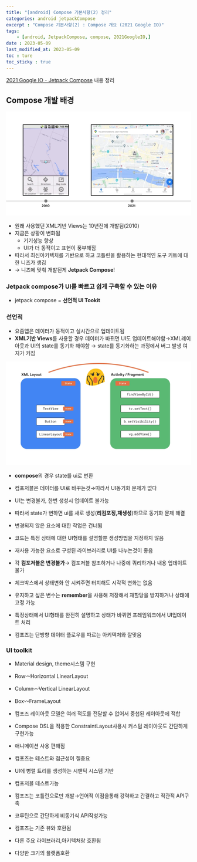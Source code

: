 ```yaml
---
title: "[android] Compose 기본사항(2) 정리"
categories: android jetpackCompose
excerpt : "Compose 기본사항(2) : Compose 개요 (2021 Google IO)"
tags:
    - [android, JetpackCompose, compose, 2021GoogleIO,]
date : 2023-05-09
last_modified_at: 2023-05-09
toc : ture
toc_sticky : true
---
```

[2021 Google IO - Jetpack Compose](https://youtu.be/7Mf2175h3RQ) 
내용 정리

## Compose 개발 배경

<img src="/assets/image/android/230509-android-compose_essential(2)_compose_outline/2023_google_IO_view_history.png">

- 원래 사용했던 XML기반 Views는 10년전에 개발됨(2010)
- 지금은 상황이 변화됨
    - 기기성능 향상
    - UI가 더 동적이고 표현이 풍부해짐
- 따라서 최신아키텍처를 기반으로 하고 코틀린을 활용하는 현대적인 도구 키트에 대한 니즈가 생김
- → 니즈에 맞춰 개발된게 **Jetpack Compose**!

### Jetpack compose가 UI를 빠르고 쉽게 구축할 수 있는 이유

- jetpack compose = **선언적 UI Tookit**

### 선언적

- 요즘앱은 데이터가 동적이고 실시간으로 업데이트됨
- **XML기반 Views**를 사용할 경우 데이터가 바뀌면 UI도 업데이트해야함→XML레이아웃과 UI의 state를 동기화 해야함 → state를 동기화하는 과정에서 버그 발생 여지가 커짐

<img src="/assets/image/android/230509-android-compose_essential(2)_compose_outline/2023_google_IO_views.png">

- **compose**의 경우 state를 ui로 변환
- 컴포저블은 데이터를 UI로 바꾸는것→따라서 UI동기화 문제가 없다
- UI는 변경불가, 한번 생성시 업데이트 불가능
- 따라서 state가 변하면 ui를 새로 생성(**리컴포징,재생성**)하므로 동기화 문제 해결
- 변경되지 않은 요소에 대한 작업은 건너뜀
- 코드는 특정 상태에 대한 UI형태를 설명할뿐 생성방법을 지정하지 않음
- 재사용 가능한 요소로 구성된 라이브러리로 UI를 나누는것이 좋음
- 각 **컴포저블은 변경불가**→ 컴포저블 참조하거나 나중에 쿼리하거나 내용 업데이트 불가
- 체크박스에서 상태변화 안 시켜주면 터치해도 시각적 변화는 없음
- 유지하고 싶은 변수는 **remember**을 사용해 저장해서 재할당을 방지하거나 상태에 고정 가능

- 특정상태에서 UI형태를 완전히 설명하고 상태가 바뀌면 프레임워크에서 UI업데이트 처리
- 컴포즈는 단방향 데이터 플로우를 따르는 아키텍처와 잘맞음

### UI toolkit

- Material design, theme시스템 구현

- Row〰️Horizontal LinearLayout
- Column〰️Vertical LinearLayout
- Box〰️FrameLayout

- 컴포즈 레이아웃 모델은 여러 적도를 전달할 수 없어서 중첩된 레이아웃에 적합
- Compose DSL을 적용한 ConstraintLayout사용시 커스텀 레이아웃도 간단하게 구현가능
- 애니메이션 사용 편해짐
- 컴포즈는 테스트와 접근성이 젤중요
- UI에 병렬 트리를 생성하는 시맨틱 시스템 기반
- 컴포저블 테스트가능
- 컴포즈는 코틀린으로만 개발→언어적 이점을통해 강력하고 간결하고 직관적 API구축
- 코루틴으로 간단하게 비동기식 API작성가능
- 컴포즈는 기존 뷰와 호환됨
- 다른 주요 라이브러리,아키텍처랑 호환됨
- 다양한 크기의 플랫폼호환